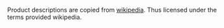 ﻿Product descriptions are copied from [wikipedia](https://wikipedia.org). Thus licensed under the terms provided wikipedia.